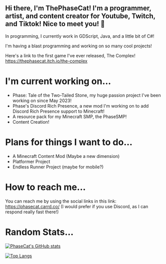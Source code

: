 ## Hi there, I'm ThePhaseCat! I'm a programmer, artist, and content creator for Youtube, Twitch, and Tiktok! Nice to meet you! 👋

In programming, I currently work in GDScript, Java, and a little bit of C#!

I'm having a blast programming and working on so many cool projects!

Here's a link to the first game I've ever released, The Complex!
https://thephasecat.itch.io/the-complex

# I'm current working on...
- Phase: Tale of the Two-Tailed Stone, my huge passion project I've been working on since May 2023!
- Phase's Discord Rich Presence, a new mod I'm working on to add Discord Rich Presence support to Minecraft!
- A resource pack for my Minecraft SMP, the PhaseSMP!
- Content Creation!

# Plans for things I want to do...
- A Minecraft Content Mod (Maybe a new dimension)
- Platformer Project
- Endless Runner Project (maybe for mobile?)

# How to reach me...
You can reach me by using the social links in this link: https://phasecat.carrd.co/
(I would prefer if you use Discord, as I can respond really fast there!)

# Random Stats...

[![PhaseCat's GitHub stats](https://github-readme-stats.vercel.app/api?username=thephasecat&show_icons=true&theme=tokyonight)](https://github.com/anuraghazra/github-readme-stats)

[![Top Langs](https://github-readme-stats.vercel.app/api/top-langs/?username=thephasecat&layout=compact&theme=tokyonight)](https://github.com/anuraghazra/github-readme-stats)
